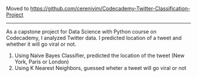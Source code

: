 Moved to https://github.com/cereniyim/Codecademy-Twitter-Classification-Project

---

As a capstone project for Data Science with Python course on Codecademy, I analyzed Twitter data. I predicted location of a tweet and whether it will go viral or not.

1. Using Naive Bayes Classifier, predicted the location of the tweet (New York, Paris or London)
2. Using K Nearest Neighbors, guessed wheter a tweet will go viral or not

